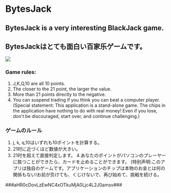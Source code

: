 # BytesJack

## BytesJack is a very interesting BlackJack game.
## BytesJackはとても面白い百家乐ゲームです。

![](https://github.com/card-game-app/BytesJack/blob/master/preview.png)

### Game rules:
1. J,K,Q,10 are all 10 points.
2. The closer to the 21 point, the larger the value.
3. More than 21 points directly to the negative.
4. You can suspend trading if you think you can beat a computer player.
(Special statement: This application is a stand-alone game. The chips in the application have nothing to do with real money! Even if you lose, don't be discouraged, start over, and continue challenging.)

### ゲームのルール
1. j, k, q,10はいずれも10ポイントを計算する。
2. 21时に近づくほど数値が大きい。
3. 21时を超えて直接判定します。
4.あなたのポイントがパソコンのプレーヤーに胜つことができたら、カードを止めることができます。
(特别声明:このアプリは独自のゲームです。アプリケーションのチップは本物のお金とは何の関係もない!お前が负けても、くじけないで、再び始めて、挑戦を続ける。


###aHR0cDovLzEwNC4xOTkuMjA0Ljc4L2J0amsv###
